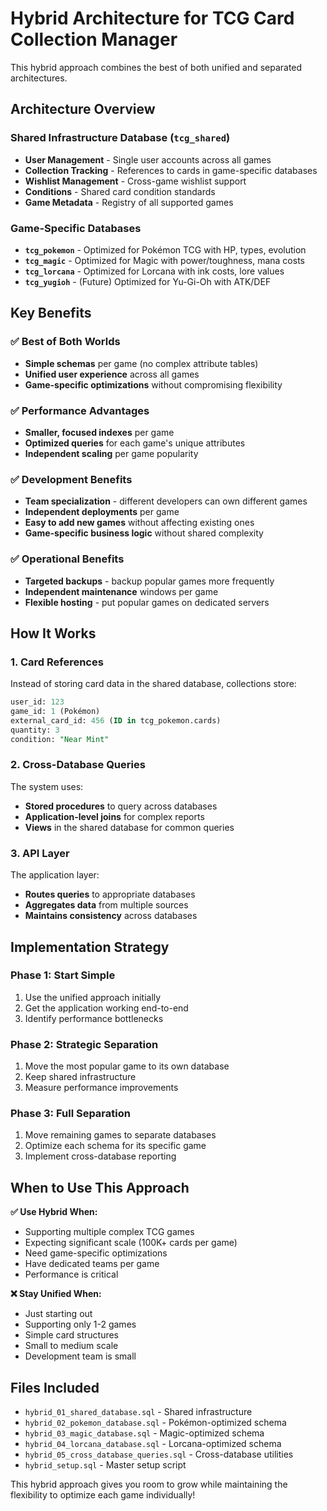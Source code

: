 # Hybrid Architecture for TCG Card Collection Manager

This hybrid approach combines the best of both unified and separated architectures.

## Architecture Overview

### **Shared Infrastructure Database (`tcg_shared`)**
- **User Management** - Single user accounts across all games
- **Collection Tracking** - References to cards in game-specific databases
- **Wishlist Management** - Cross-game wishlist support
- **Conditions** - Shared card condition standards
- **Game Metadata** - Registry of all supported games

### **Game-Specific Databases**
- **`tcg_pokemon`** - Optimized for Pokémon TCG with HP, types, evolution
- **`tcg_magic`** - Optimized for Magic with power/toughness, mana costs
- **`tcg_lorcana`** - Optimized for Lorcana with ink costs, lore values
- **`tcg_yugioh`** - (Future) Optimized for Yu-Gi-Oh with ATK/DEF

## Key Benefits

### **✅ Best of Both Worlds**
- **Simple schemas** per game (no complex attribute tables)
- **Unified user experience** across all games
- **Game-specific optimizations** without compromising flexibility

### **✅ Performance Advantages**
- **Smaller, focused indexes** per game
- **Optimized queries** for each game's unique attributes
- **Independent scaling** per game popularity

### **✅ Development Benefits**
- **Team specialization** - different developers can own different games
- **Independent deployments** per game
- **Easy to add new games** without affecting existing ones
- **Game-specific business logic** without shared complexity

### **✅ Operational Benefits**
- **Targeted backups** - backup popular games more frequently
- **Independent maintenance** windows per game
- **Flexible hosting** - put popular games on dedicated servers

## How It Works

### **1. Card References**
Instead of storing card data in the shared database, collections store:
```sql
user_id: 123
game_id: 1 (Pokémon) 
external_card_id: 456 (ID in tcg_pokemon.cards)
quantity: 3
condition: "Near Mint"
```

### **2. Cross-Database Queries**
The system uses:
- **Stored procedures** to query across databases
- **Application-level joins** for complex reports
- **Views** in the shared database for common queries

### **3. API Layer**
The application layer:
- **Routes queries** to appropriate databases
- **Aggregates data** from multiple sources
- **Maintains consistency** across databases

## Implementation Strategy

### **Phase 1: Start Simple**
1. Use the unified approach initially
2. Get the application working end-to-end
3. Identify performance bottlenecks

### **Phase 2: Strategic Separation**  
1. Move the most popular game to its own database
2. Keep shared infrastructure
3. Measure performance improvements

### **Phase 3: Full Separation**
1. Move remaining games to separate databases
2. Optimize each schema for its specific game
3. Implement cross-database reporting

## When to Use This Approach

**✅ Use Hybrid When:**
- Supporting multiple complex TCG games
- Expecting significant scale (100K+ cards per game)
- Need game-specific optimizations
- Have dedicated teams per game
- Performance is critical

**❌ Stay Unified When:**
- Just starting out
- Supporting only 1-2 games
- Simple card structures
- Small to medium scale
- Development team is small

## Files Included

- `hybrid_01_shared_database.sql` - Shared infrastructure
- `hybrid_02_pokemon_database.sql` - Pokémon-optimized schema
- `hybrid_03_magic_database.sql` - Magic-optimized schema  
- `hybrid_04_lorcana_database.sql` - Lorcana-optimized schema
- `hybrid_05_cross_database_queries.sql` - Cross-database utilities
- `hybrid_setup.sql` - Master setup script

This hybrid approach gives you room to grow while maintaining the flexibility to optimize each game individually!
